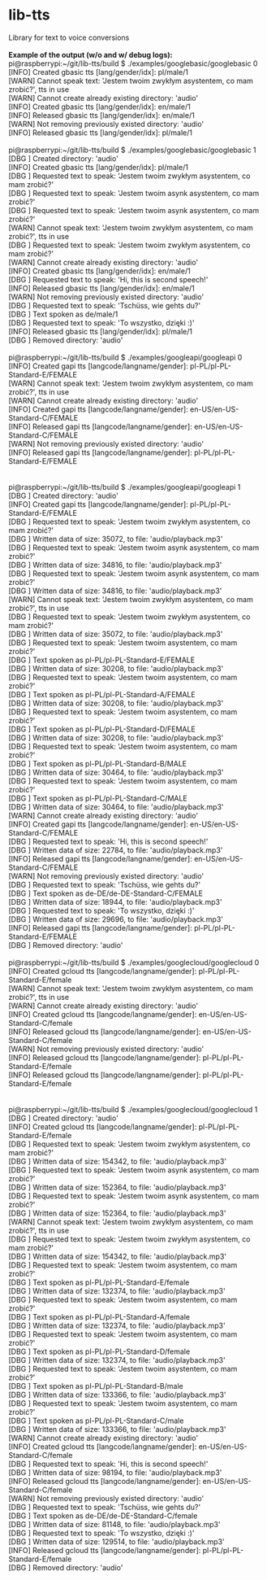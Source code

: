 # lib-tts
Library for text to voice conversions
<br><br>
**Example of the output (w/o and w/ debug logs):**<br>
pi@raspberrypi:\~/git/lib-tts/build $ ./examples/googlebasic/googlebasic 0<br>
[INFO] Created gbasic tts [lang/gender/idx]: pl/male/1<br>
[WARN] Cannot speak text: 'Jestem twoim zwykłym asystentem, co mam zrobić?', tts in use<br>
[WARN] Cannot create already existing directory: 'audio'<br>
[INFO] Created gbasic tts [lang/gender/idx]: en/male/1<br>
[INFO] Released gbasic tts [lang/gender/idx]: en/male/1<br>
[WARN] Not removing previously existed directory: 'audio'<br>
[INFO] Released gbasic tts [lang/gender/idx]: pl/male/1<br>
<br>
pi@raspberrypi:\~/git/lib-tts/build $ ./examples/googlebasic/googlebasic 1<br>
[DBG ] Created directory: 'audio'<br>
[INFO] Created gbasic tts [lang/gender/idx]: pl/male/1<br>
[DBG ] Requested text to speak: 'Jestem twoim zwykłym asystentem, co mam zrobić?'<br>
[DBG ] Requested text to speak: 'Jestem twoim asynk asystentem, co mam zrobić?'<br>
[DBG ] Requested text to speak: 'Jestem twoim asynk asystentem, co mam zrobić?'<br>
[WARN] Cannot speak text: 'Jestem twoim zwykłym asystentem, co mam zrobić?', tts in use<br>
[DBG ] Requested text to speak: 'Jestem twoim zwykłym asystentem, co mam zrobić?'<br>
[WARN] Cannot create already existing directory: 'audio'<br>
[INFO] Created gbasic tts [lang/gender/idx]: en/male/1<br>
[DBG ] Requested text to speak: 'Hi, this is second speech!'<br>
[INFO] Released gbasic tts [lang/gender/idx]: en/male/1<br>
[WARN] Not removing previously existed directory: 'audio'<br>
[DBG ] Requested text to speak: 'Tschüss, wie gehts du?'<br>
[DBG ] Text spoken as de/male/1<br>
[DBG ] Requested text to speak: 'To wszystko, dzięki :)'<br>
[INFO] Released gbasic tts [lang/gender/idx]: pl/male/1<br>
[DBG ] Removed directory: 'audio'<br>
<br>
pi@raspberrypi:\~/git/lib-tts/build $ ./examples/googleapi/googleapi 0<br>
[INFO] Created gapi tts [langcode/langname/gender]: pl-PL/pl-PL-Standard-E/FEMALE<br>
[WARN] Cannot speak text: 'Jestem twoim zwykłym asystentem, co mam zrobić?', tts in use<br>
[WARN] Cannot create already existing directory: 'audio'<br>
[INFO] Created gapi tts [langcode/langname/gender]: en-US/en-US-Standard-C/FEMALE<br>
[INFO] Released gapi tts [langcode/langname/gender]: en-US/en-US-Standard-C/FEMALE<br>
[WARN] Not removing previously existed directory: 'audio'<br>
[INFO] Released gapi tts [langcode/langname/gender]: pl-PL/pl-PL-Standard-E/FEMALE<br>
<br><br>
pi@raspberrypi:\~/git/lib-tts/build $ ./examples/googleapi/googleapi 1<br>
[DBG ] Created directory: 'audio'<br>
[INFO] Created gapi tts [langcode/langname/gender]: pl-PL/pl-PL-Standard-E/FEMALE<br>
[DBG ] Requested text to speak: 'Jestem twoim zwykłym asystentem, co mam zrobić?'<br>
[DBG ] Written data of size: 35072, to file: 'audio/playback.mp3'<br>
[DBG ] Requested text to speak: 'Jestem twoim asynk asystentem, co mam zrobić?'<br>
[DBG ] Written data of size: 34816, to file: 'audio/playback.mp3'<br>
[DBG ] Requested text to speak: 'Jestem twoim asynk asystentem, co mam zrobić?'<br>
[DBG ] Written data of size: 34816, to file: 'audio/playback.mp3'<br>
[WARN] Cannot speak text: 'Jestem twoim zwykłym asystentem, co mam zrobić?', tts in use<br>
[DBG ] Requested text to speak: 'Jestem twoim zwykłym asystentem, co mam zrobić?'<br>
[DBG ] Written data of size: 35072, to file: 'audio/playback.mp3'<br>
[DBG ] Requested text to speak: 'Jestem twoim asystentem, co mam zrobić?'<br>
[DBG ] Text spoken as pl-PL/pl-PL-Standard-E/FEMALE<br>
[DBG ] Written data of size: 30208, to file: 'audio/playback.mp3'<br>
[DBG ] Requested text to speak: 'Jestem twoim asystentem, co mam zrobić?'<br>
[DBG ] Text spoken as pl-PL/pl-PL-Standard-A/FEMALE<br>
[DBG ] Written data of size: 30208, to file: 'audio/playback.mp3'<br>
[DBG ] Requested text to speak: 'Jestem twoim asystentem, co mam zrobić?'<br>
[DBG ] Text spoken as pl-PL/pl-PL-Standard-D/FEMALE<br>
[DBG ] Written data of size: 30208, to file: 'audio/playback.mp3'<br>
[DBG ] Requested text to speak: 'Jestem twoim asystentem, co mam zrobić?'<br>
[DBG ] Text spoken as pl-PL/pl-PL-Standard-B/MALE<br>
[DBG ] Written data of size: 30464, to file: 'audio/playback.mp3'<br>
[DBG ] Requested text to speak: 'Jestem twoim asystentem, co mam zrobić?'<br>
[DBG ] Text spoken as pl-PL/pl-PL-Standard-C/MALE<br>
[DBG ] Written data of size: 30464, to file: 'audio/playback.mp3'<br>
[WARN] Cannot create already existing directory: 'audio'<br>
[INFO] Created gapi tts [langcode/langname/gender]: en-US/en-US-Standard-C/FEMALE<br>
[DBG ] Requested text to speak: 'Hi, this is second speech!'<br>
[DBG ] Written data of size: 22784, to file: 'audio/playback.mp3'<br>
[INFO] Released gapi tts [langcode/langname/gender]: en-US/en-US-Standard-C/FEMALE<br>
[WARN] Not removing previously existed directory: 'audio'<br>
[DBG ] Requested text to speak: 'Tschüss, wie gehts du?'<br>
[DBG ] Text spoken as de-DE/de-DE-Standard-C/FEMALE<br>
[DBG ] Written data of size: 18944, to file: 'audio/playback.mp3'<br>
[DBG ] Requested text to speak: 'To wszystko, dzięki :)'<br>
[DBG ] Written data of size: 29696, to file: 'audio/playback.mp3'<br>
[INFO] Released gapi tts [langcode/langname/gender]: pl-PL/pl-PL-Standard-E/FEMALE<br>
[DBG ] Removed directory: 'audio'<br>
<br>
pi@raspberrypi:\~/git/lib-tts/build $ ./examples/googlecloud/googlecloud 0<br>
[INFO] Created gcloud tts [langcode/langname/gender]: pl-PL/pl-PL-Standard-E/female<br>
[WARN] Cannot speak text: 'Jestem twoim zwykłym asystentem, co mam zrobić?', tts in use<br>
[WARN] Cannot create already existing directory: 'audio'<br>
[INFO] Created gcloud tts [langcode/langname/gender]: en-US/en-US-Standard-C/female<br>
[INFO] Released gcloud tts [langcode/langname/gender]: en-US/en-US-Standard-C/female<br>
[WARN] Not removing previously existed directory: 'audio'<br>
[INFO] Released gcloud tts [langcode/langname/gender]: pl-PL/pl-PL-Standard-E/female<br>
[INFO] Released gcloud tts [langcode/langname/gender]: pl-PL/pl-PL-Standard-E/female<br><br>
<br>
pi@raspberrypi:\~/git/lib-tts/build $ ./examples/googlecloud/googlecloud 1<br>
[DBG ] Created directory: 'audio'<br>
[INFO] Created gcloud tts [langcode/langname/gender]: pl-PL/pl-PL-Standard-E/female<br>
[DBG ] Requested text to speak: 'Jestem twoim zwykłym asystentem, co mam zrobić?'<br>
[DBG ] Written data of size: 154342, to file: 'audio/playback.mp3'<br>
[DBG ] Requested text to speak: 'Jestem twoim asynk asystentem, co mam zrobić?'<br>
[DBG ] Written data of size: 152364, to file: 'audio/playback.mp3'<br>
[DBG ] Requested text to speak: 'Jestem twoim asynk asystentem, co mam zrobić?'<br>
[DBG ] Written data of size: 152364, to file: 'audio/playback.mp3'<br>
[WARN] Cannot speak text: 'Jestem twoim zwykłym asystentem, co mam zrobić?', tts in use<br>
[DBG ] Requested text to speak: 'Jestem twoim zwykłym asystentem, co mam zrobić?'<br>
[DBG ] Written data of size: 154342, to file: 'audio/playback.mp3'<br>
[DBG ] Requested text to speak: 'Jestem twoim asystentem, co mam zrobić?'<br>
[DBG ] Text spoken as pl-PL/pl-PL-Standard-E/female<br>
[DBG ] Written data of size: 132374, to file: 'audio/playback.mp3'<br>
[DBG ] Requested text to speak: 'Jestem twoim asystentem, co mam zrobić?'<br>
[DBG ] Text spoken as pl-PL/pl-PL-Standard-A/female<br>
[DBG ] Written data of size: 132374, to file: 'audio/playback.mp3'<br>
[DBG ] Requested text to speak: 'Jestem twoim asystentem, co mam zrobić?'<br>
[DBG ] Text spoken as pl-PL/pl-PL-Standard-D/female<br>
[DBG ] Written data of size: 132374, to file: 'audio/playback.mp3'<br>
[DBG ] Requested text to speak: 'Jestem twoim asystentem, co mam zrobić?'<br>
[DBG ] Text spoken as pl-PL/pl-PL-Standard-B/male<br>
[DBG ] Written data of size: 133366, to file: 'audio/playback.mp3'<br>
[DBG ] Requested text to speak: 'Jestem twoim asystentem, co mam zrobić?'<br>
[DBG ] Text spoken as pl-PL/pl-PL-Standard-C/male<br>
[DBG ] Written data of size: 133366, to file: 'audio/playback.mp3'<br>
[WARN] Cannot create already existing directory: 'audio'<br>
[INFO] Created gcloud tts [langcode/langname/gender]: en-US/en-US-Standard-C/female<br>
[DBG ] Requested text to speak: 'Hi, this is second speech!'<br>
[DBG ] Written data of size: 98194, to file: 'audio/playback.mp3'<br>
[INFO] Released gcloud tts [langcode/langname/gender]: en-US/en-US-Standard-C/female<br>
[WARN] Not removing previously existed directory: 'audio'<br>
[DBG ] Requested text to speak: 'Tschüss, wie gehts du?'<br>
[DBG ] Text spoken as de-DE/de-DE-Standard-C/female<br>
[DBG ] Written data of size: 81148, to file: 'audio/playback.mp3'<br>
[DBG ] Requested text to speak: 'To wszystko, dzięki :)'<br>
[DBG ] Written data of size: 129514, to file: 'audio/playback.mp3'<br>
[INFO] Released gcloud tts [langcode/langname/gender]: pl-PL/pl-PL-Standard-E/female<br>
[DBG ] Removed directory: 'audio'<br>
